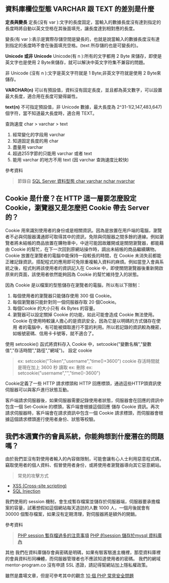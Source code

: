 ## 資料庫欄位型態 VARCHAR 跟 TEXT 的差別是什麼
**定長與變長**
定長(沒有 var ):文字的長度固定，當輸入的數據長度沒有達到指定的長度時將自動以英文空格在其後面填充，讓長度達到相對應的長度。

變長(有 var ):表示是實際存儲空間是變長的，也就是說當輸入的數據長度沒有達到指定的長度時不會在後面填充空格。(text 所存儲的也是可變長的)。

**Unicode 或非 Unicode**
Unicode(有 n ):所有的文字都用 2 Byte 來儲存，即使是英文字也是使用 2 Byte來儲存，就可以解決中英文字符集不兼容的問題。

非 Unicode (沒有 n ):文字是英文字符就是 1 Byte;非英文字符就是使用 2 Byte來儲存。

**VARCHAR(n)**
  可以有預設值，資料沒有固定長度，並且都為英文數字，可以設置最大長度，適合用在長度可變得屬性。

**text(n)**
  不可指定預設值，非 Unicode 數據，最大長度為 2^31-1(2,147,483,647)個字符，當不知道最大長度時，適合用 TEXT。

查詢速度 char > varchar > text

1. 經常變化的字段用 varchar 
2. 知道固定長度的用 char 
3. 盡量用 varchar 
4. 超過255字節的只能用 varchar 或者 text
5. 能用 varchar 的地方不用 text (因 varchar 查詢速度比較快)

參考資料
> 節錄自 [SQL Server 資料型態 char varchar nchar nvarchar](https://ithelp.ithome.com.tw/articles/10213922)
## Cookie 是什麼？在 HTTP 這一層要怎麼設定 Cookie，瀏覽器又是怎麼把 Cookie 帶去 Server 的？
Cookie 用來識別使用者的身份或是相關資訊。因為是放置在用戶端的電腦，瀏覽者不必與伺服器溝通即可取得其中的資訊，免除與伺服器之間多餘的連線。例如瀏覽者將未結帳的商品放置在購物車中，中途可能因故離開或是關閉瀏覽器，都能藉由 Cookie 的幫忙，在下一次回到原網站操作時，調出未結帳的商品繼續購物。Cookie 放置在瀏覽者的電腦中能保持一段較長的時間，在 Cookie 未消失前都能正確記錄資訊，搭配程式的應用即可免除重複輸入資料的麻煩。例如當登入會員系統之後，程式則將該使用者的資訊記入在 Cookie 中，即使關閉瀏覽器後重新開啟原來的頁面，該使用者依然能夠因為 Cookie 的幫忙維持登入的狀態。

因為 Cookie 是以檔案的型態儲存在瀏覽者的電腦，所以有以下限制：
1. 每個使用者的瀏覽器只能儲存使用 300 個 Cookie。
2. 每個瀏覽器只能針對同一個伺服器存取 20 個Cookie。
3. 每個Cookie 的大小只有 4k Bytes 的容量。
4. 瀏覽器可以設定關掉 Cookie 的功能，如此可能會造成 Cookie 無法使用。Cookie 在使用時較讓人擔心的是資訊安全，因為它是以明碼的方式儲存在使用
者的電腦中，有可能被擷取進行不當的利用。所以若記錄的資訊較為機密，如帳號密碼、信用卡卡號等，就不適合了。

使用 setcookie() 函式將資料存入 Cookie 中，setcookie("變數名稱","變數值","存活時間","路徑","網域")。
設定 cookie
> ex: setcookie("Token","username","time()+3600")
cookie 存活時間就是現在加上 3600 秒
讀取
> ex: <?php  echo $_COOKIE["UserName"];?>
刪除
> ex: setcookie("username","","time()-3600")

Cookie定義了一些 HTTP 請求標頭和 HTTP 回應標頭，通過這些HTTP頭資訊使伺服器可以與客戶進行狀態互動。

客戶端請求伺服器後，如果伺服器需要記錄使用者狀態，伺服器會在回應的資訊中包含一個 Set-Cookie 的標頭，客戶端會根據這個回應 儲存 Cookie 資訊。再次請求伺服器時，客戶端會在請求資訊中包含一個 Cookie 請求標頭，而伺服器會根據這個請求標頭進行使用者身份、狀態等校驗。

## 我們本週實作的會員系統，你能夠想到什麼潛在的問題嗎？
由於我們並沒有對使用者輸入的內容做限制，可能會讓有心人士利用惡意程式碼，竊取使用者的個人資料、假冒使用者身份，或將使用者瀏覽器導向其它惡意網站。

> 常見的攻擊方式
+ [XSS (Cross-site scripting)](https://zh.wikipedia.org/wiki/%E8%B7%A8%E7%B6%B2%E7%AB%99%E6%8C%87%E4%BB%A4%E7%A2%BC)
+ [SQL Injection](https://zh.wikipedia.org/wiki/SQL%E6%B3%A8%E5%85%A5)

我們使用的 session 機制，會生成暫存檔案並儲存於伺服器端，伺服器要承擔檔案的容量，試著想假如這個網站每天造訪的人數 1000 人，一個月後就會有 30000 個暫存檔案，如果沒有定期清理，對伺服器將是額外的開銷。

參考資料
> [PHP session 暫存檔過多的注意事項](https://blog.longwin.com.tw/2008/10/php-too-more-session-file-set-2008/)
> [PHP 的session 儲存於mysql 資料庫內](http://pim0110.idv.tw/joomla/index.php/php-/188-php-session-mysql-)

其他
我們在資料庫儲存會員密碼是明碼，如果有駭客駭進主機裡，那麼資料庫裡的會員資料形同~~裸體~~，而伺服器管理者也不應該知道使用者的密碼。
我們的網域 mentor-program.co 沒有申請 SSL 憑證，請記得幫網站加上隱私權政策。

雖然是農場文章，但是可參考其中的觀念
[10 個 PHP 常見安全問題](https://tw511.com/a/01/4227.html)